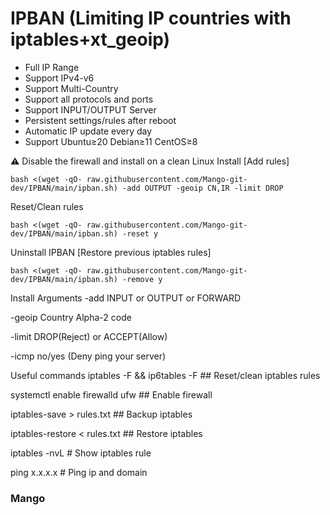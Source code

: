 # IPBAN (Limiting IP countries with iptables+xt_geoip)

- Full IP Range
- Support IPv4-v6
- Support Multi-Country
- Support all protocols and ports
- Support INPUT/OUTPUT Server
- Persistent settings/rules after reboot
- Automatic IP update every day
- Support Ubuntu≥20 Debian≥11 CentOS≥8

⚠️ Disable the firewall and install on a clean Linux
Install [Add rules]
```
bash <(wget -qO- raw.githubusercontent.com/Mango-git-dev/IPBAN/main/ipban.sh) -add OUTPUT -geoip CN,IR -limit DROP
```
Reset/Clean rules
```
bash <(wget -qO- raw.githubusercontent.com/Mango-git-dev/IPBAN/main/ipban.sh) -reset y
```
Uninstall IPBAN [Restore previous iptables rules]
```
bash <(wget -qO- raw.githubusercontent.com/Mango-git-dev/IPBAN/main/ipban.sh) -remove y
```

Install Arguments
-add INPUT or OUTPUT or FORWARD

-geoip Country Alpha-2 code

-limit DROP(Reject) or ACCEPT(Allow)

-icmp no/yes (Deny ping your server)

Useful commands
iptables -F && ip6tables -F ## Reset/clean iptables rules

systemctl enable firewalld ufw ## Enable firewall

iptables-save > rules.txt ## Backup iptables

iptables-restore < rules.txt ## Restore iptables

iptables -nvL # Show iptables rule

ping x.x.x.x # Ping ip and domain

### Mango
